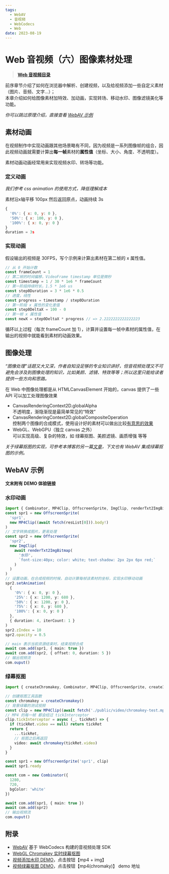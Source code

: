 ```yaml
---
tags:
  - WebAV
  - 音视频
  - WebCodecs
  - Web
date: 2023-08-19
---
```


# Web 音视频（六）图像素材处理

> [**Web 音视频目录**](/tag/webav)

前序章节介绍了如何在浏览器中解析、创建视频，以及给视频添加一些自定义素材（图片、音频、文字...）；  
本章介绍如何给图像素材加特效、加动画，实现转场、移动水印、图像滤镜美化等功能。  

*你可以跳过原理介绍，直接查看 [WebAV 示例](#webav-示例)*  

## 素材动画
在视频制作中实现动画跟其他场景略有不同，因为视频是一系列图像帧的组合，因此视频动画就需要计算出**每一帧**素材的**属性值**（坐标、大小、角度、不透明度）。  

素材动画动画经常用来实现视频水印、转场等功能。

### 定义动画
*我们参考 css animation 的使用方式，降低理解成本*

素材沿x轴平移 100px 然后返回原点，动画持续 3s
```js
{
  '0%': { x: 0, y: 0 },
  '50%': { x: 100, y: 0 },
  '100%': { x: 0, y: 0 }
}
duration = 3s
```

### 实现动画
假设输出的视频是 30FPS，写个示例来计算出素材在第二帧的 x 属性值。  

```js
// 从 0 开始计数
const frameCount = 1 
// 第二帧的时间偏移，VideoFrame timestamp 单位是微秒 
const timestamp = 1 / 30 * 1e6 * frameCount
// 第一阶段持续时长，1.5 * 1e6 us
const step0Duration = 3 * 1e6 * 0.5
// 进度，线性
const progress = timestamp / step0Duration
// 第一阶段 x 属性的变化差值
const step0DeltaX = 100 - 0
// 第一帧 x 属性值
const newX = step0DeltaX * progress // => 2.2222222222222223
```

循环以上过程（每次 frameCount 加 1），计算并设置每一帧中素材的属性值，在输出的视频中就能看到素材的动画效果。  

## 图像处理
*“图像处理”话题又大又深，作者自知没足够的专业知识讲好，但音视频处理又不可避免会涉及到图像处理的知识，比如美颜、滤镜、特效等等；所以这里只能给读者提供一些方向和思路。*  

在 Web 中图像处理都是从 HTMLCanvasElement 开始的，canvas 提供了一些 API 可以加工处理图像效果

- CanvasRenderingContext2D.globalAlpha  
  不透明度，渐隐渐现是最简单常见的“特效”
- CanvasRenderingContext2D.globalCompositeOperation  
  控制两个图像的合成模式，使用设计好的素材可以做出比较[有意思的效果][1]
- WebGL、WebGPU（独立 canvas 之外）  
  可以实现高级、复杂的特效，如 绿幕抠图、美颜滤镜、画质增强 等等

*关于绿幕抠图的实现，可参考本博客的另一篇[文章][2]，下文也有 WebAV 集成绿幕抠图的示例。*

## WebAV 示例

**文末附有 DEMO 体验链接**

### 水印动画

```ts
import { Combinator, MP4Clip, OffscreenSprite, ImgClip, renderTxt2ImgBitmap } from '@webav/av-cliper'
const spr1 = new OffscreenSprite(
  'spr1',
  new MP4Clip((await fetch(resList[0])).body!)
)
// 文字转换成图片，更易处理
const spr2 = new OffscreenSprite(
  'spr2',
  new ImgClip(
    await renderTxt2ImgBitmap(
      '水印',
      `font-size:40px; color: white; text-shadow: 2px 2px 6px red;`
    )
  )
)
// 设置动画，在合成视频的时候，自动计算每帧该素材的坐标，实现水印移动动画
spr2.setAnimation(
  {
    '0%': { x: 0, y: 0 },
    '25%': { x: 1200, y: 680 },
    '50%': { x: 1200, y: 0 },
    '75%': { x: 0, y: 680 },
    '100%': { x: 0, y: 0 }
  },
  { duration: 4, iterCount: 1 }
)
spr2.zIndex = 10
spr2.opacity = 0.5

// main 表示当前资源结束时，结束视频合成
await com.add(spr1, { main: true })
await com.add(spr2, { offset: 0, duration: 5 })
// 输出视频流
com.ouput()
```

### 绿幕抠图

```ts
import { createChromakey, Combinator, MP4Clip, OffscreenSprite, createImageBitmap } from '@webav/av-cliper'

// 创建抠图工具函数
const chromakey = createChromakey()
// 背景绿幕的测试视频
const clip = new MP4Clip((await fetch('./public/video/chromakey-test.mp4')).body!)
// MP4 的每一帧 都会经过 tickInterceptor
clip.tickInterceptor = async (_, tickRet) => {
  if (tickRet.video == null) return tickRet
  return {
    ...tickRet,
    // 抠图之后再返回
    video: await chromakey(tickRet.video)
  }
}

const spr1 = new OffscreenSprite('spr1', clip)
await spr1.ready

const com = new Combinator({
  1280,
  720,
  bgColor: 'white'
})

await com.add(spr1, { main: true })
await com.add(spr2)
// 输出视频流
com.ouput()
```

## 附录
- [WebAV][3] 基于 WebCodecs 构建的音视频处理 SDK
- [WebGL Chromakey 实时绿幕抠图][2]
- [视频添加水印 DEMO][4]，点击按钮【mp4 + img】
- [视频绿幕抠图 DEMO][4]，点击按钮【mp4(chromaky)】
demo 地址

[1]: https://juejin.cn/post/6844903667435307021
[2]: https://hughfenghen.github.io/posts/2023/07/07/webgl-chromakey/
[3]: https://github.com/hughfenghen/WebAV
[4]: https://hughfenghen.github.io/WebAV/demo/concat-media.html